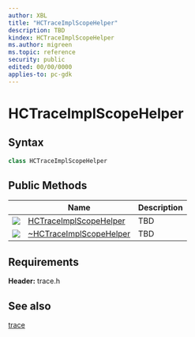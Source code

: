 ```yaml
---
author: XBL
title: "HCTraceImplScopeHelper"
description: TBD
kindex: HCTraceImplScopeHelper
ms.author: migreen
ms.topic: reference
security: public
edited: 00/00/0000
applies-to: pc-gdk
---
```


# HCTraceImplScopeHelper  

  

## Syntax  
  
```cpp  
class HCTraceImplScopeHelper  
```  
  
## Public Methods  
  
| | Name | Description |  
| --- | --- | --- |  
| ![](pubmethod.gif) | [HCTraceImplScopeHelper](methods/hctraceimplscopehelper_hctraceimplscopehelper.md) | TBD   |  
| ![](pubmethod.gif) | [~HCTraceImplScopeHelper](methods/hctraceimplscopehelper_~hctraceimplscopehelper.md) | TBD   |  

  
## Requirements  
  
**Header:** trace.h
  
## See also  
[trace](../../trace_members.md)  
  
  
  
